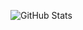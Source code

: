![GitHub Stats](https://github-readme-stats.vercel.app/api?username=FrancisLucban&theme=onedark&show_icons=true&hide_border=true&count_private=true)


